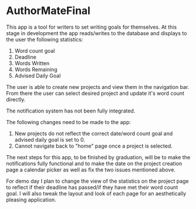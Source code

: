 # AuthorMateFinal

This app is a tool for writers to set writing goals for themselves.
At this stage in development the app reads/writes to the database and displays to the user the following statistics:
1. Word count goal
2. Deadline
3. Words Written
4. Words Remaining
5. Advised Daily Goal

The user is able to create new projects and view them in the navigation bar. From there the user can select desired project
and update it's word count directly.

The notification system has not been fully integrated.

The following changes need to be made to the app:
1. New projects do not reflect the correct date/word count goal and advised daily goal is set to 0.
2. Cannot navigate back to "home" page once a project is selected.

The next steps for this app, to be finished by graduation, will be to make the notifications fully functional and to make the date
on the project creation page a calendar picker as well as fix the two issues mentioned above.

For demo day I plan to change the view of the statistics on the project page to reflect if their deadline has passed/if they have met their
word count goal. I will also tweak the layout and look of each page for an aesthetically pleasing application.
